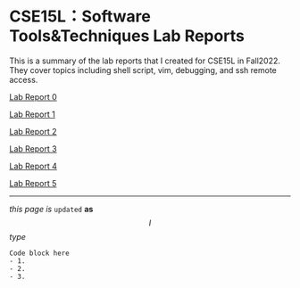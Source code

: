 
# CSE15L：Software Tools&Techniques Lab Reports 

This is a summary of the lab reports that I created for CSE15L in Fall2022. They cover topics including shell script, vim, debugging, and ssh remote access.

[Lab Report 0](lab-report-1-week-0.md)

[Lab Report 1](lab-report-1-week-1.md)

[Lab Report 2](https://yiyaol.github.io/lab3/w3_lab_report.html)

[Lab Report 3](lab-report-week5.md)

[Lab Report 4](lab-report-week7.md)

[Lab Report 5](https://yiyaol.github.io/MY-list-examples-grader/lab-report-week9.html)

---
$this$ $page$
*is* `updated` **as** $$I$$ _type_

```
Code block here
- 1. 
- 2. 
- 3.
```
